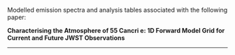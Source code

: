 Modelled emission spectra and analysis tables associated with the following paper:

**Characterising the Atmosphere of 55 Cancri e:
1D Forward Model Grid for Current and Future JWST Observations**

***
